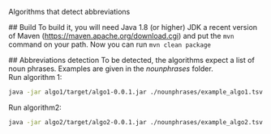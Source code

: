 Algorithms that detect abbreviations

## Build
To build it, you will need Java 1.8 (or higher) JDK a recent version of Maven (https://maven.apache.org/download.cgi) and put the `mvn` command on your path. Now you can run `mvn clean package` 

## Abbreviations detection
To be detected, the algorithms expect a list of noun phrases. Examples are given in the *nounphrases* folder.  
Run algorithm 1:
```bash
java -jar algo1/target/algo1-0.0.1.jar ./nounphrases/example_algo1.tsv ./res_algo1.txt
```

Run algorithm2: 
```bash
java -jar algo2/target/algo2-0.0.1.jar ./nounphrases/example_algo2.tsv ./res_algo2.txt
```
